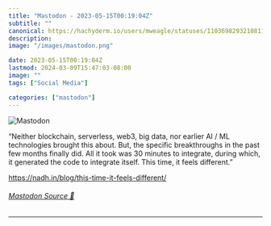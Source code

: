 ```yaml
---
title: "Mastodon - 2023-05-15T00:19:04Z"
subtitle: ""
canonical: https://hachyderm.io/users/mweagle/statuses/110369829321081140
description:
image: "/images/mastodon.png"

date: 2023-05-15T00:19:04Z
lastmod: 2024-03-09T15:47:03-08:00
image: ""
tags: ["Social Media"]

categories: ["mastodon"]
---
```

![Mastodon](/images/mastodon.png)

<p>“Neither blockchain, serverless, web3, big data, nor earlier AI / ML technologies brought this about. But, the specific breakthroughs in the past few months finally did. All it took was 30 minutes to integrate, during which, it generated the code to integrate itself. This time, it feels different.”</p><p><a href="https://nadh.in/blog/this-time-it-feels-different/" target="_blank" rel="nofollow noopener noreferrer" translate="no"><span class="invisible">https://</span><span class="ellipsis">nadh.in/blog/this-time-it-feel</span><span class="invisible">s-different/</span></a></p>


###### [Mastodon Source 🐘](https://hachyderm.io/@mweagle/110369829321081140)

___
